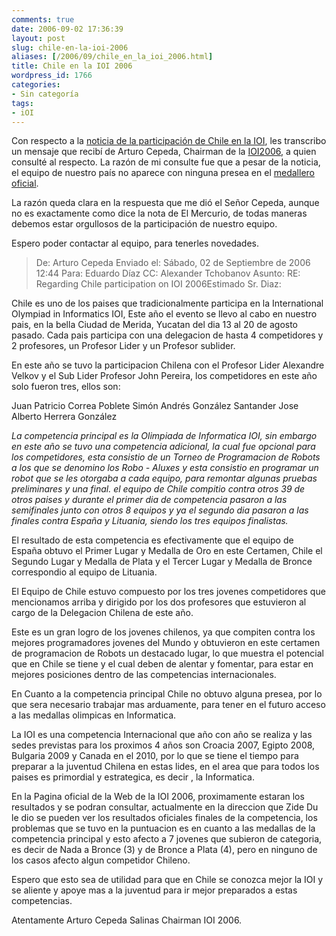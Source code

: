 ```yaml
---
comments: true
date: 2006-09-02 17:36:39
layout: post
slug: chile-en-la-ioi-2006
aliases: [/2006/09/chile_en_la_ioi_2006.html]
title: Chile en la IOI 2006
wordpress_id: 1766
categories:
- Sin categoría
tags:
- iOI
---
```


Con respecto a la [noticia de la participación de Chile en la IOI](http://replay.web.archive.org/20071016222822/http://hardings.cl/prensa/emol-ioi_chile-20060824.pdf), les transcribo un mensaje que recibí de Arturo Cepeda, Chairman de la [IOI2006](http://replay.web.archive.org/20071016222822/http://www.ioi2006.org/), a quien consulté al respecto.
La razón de mi consulte fue que a pesar de la noticia, el equipo de nuestro país no aparece con ninguna presea en el [medallero oficial](http://replay.web.archive.org/20071016222822/http://www.ioinformatics.org/aw2006.htm).

La razón queda clara en la respuesta que me dió el Señor Cepeda, aunque no es exactamente como dice la nota de El Mercurio, de todas maneras debemos estar orgullosos de la participación de nuestro equipo.

Espero poder contactar al equipo, para tenerles novedades.


> De: Arturo Cepeda
Enviado el: Sábado, 02 de Septiembre de 2006 12:44
Para: Eduardo Díaz
CC: Alexander Tchobanov
Asunto: RE: Regarding Chile participation on IOI 2006Estimado Sr. Diaz:

Chile es uno de los paises que tradicionalmente participa en la International Olympiad in Informatics IOI, Este año el evento se llevo al cabo en nuestro pais, en la bella Ciudad de Merida, Yucatan del dia 13 al 20 de agosto pasado. Cada pais participa con una delegacion de hasta 4 competidores y 2 profesores, un Profesor Lider y un Profesor sublider.

En este año se tuvo la participacion Chilena con el Profesor Lider Alexandre Velkov y el Sub Lider Profesor John Pereira, los competidores en este año solo fueron tres, ellos son:

Juan Patricio Correa Poblete
Simón Andrés González Santander
Jose Alberto Herrera González

_La competencia principal es la Olimpiada de Informatica IOI, sin embargo en este año se tuvo una competencia adicional, la cual fue opcional para los competidores, esta consistio de un Torneo de Programacion de Robots a los que se denomino los Robo - Aluxes y esta consistio en programar un robot que se les otorgaba a cada equipo, para remontar algunas pruebas preliminares y una final. el equipo de Chile compitio contra otros 39 de otros paises y durante el primer dia de competencia pasaron a las semifinales junto con otros 8 equipos y ya el segundo dia pasaron a las finales contra España y Lituania, siendo los tres equipos finalistas._

El resultado de esta competencia es efectivamente que el equipo de España obtuvo el Primer Lugar y Medalla de Oro en este Certamen, Chile el Segundo Lugar y Medalla de Plata y el Tercer Lugar y Medalla de Bronce correspondio al equipo de Lituania.

El Equipo de Chile estuvo compuesto por los tres jovenes competidores que mencionamos arriba y dirigido por los dos profesores que estuvieron al cargo de la Delegacion Chilena de este año.

Este es un gran logro de los jovenes chilenos, ya que compiten contra los mejores programadores jovenes del Mundo y obtuvieron en este certamen de programacion de Robots un destacado lugar, lo que muestra el potencial que en Chile se tiene y el cual deben de alentar y fomentar, para estar en mejores posiciones dentro de las competencias internacionales.

En Cuanto a la competencia principal Chile no obtuvo alguna presea, por lo que sera necesario trabajar mas arduamente, para tener en el futuro acceso a las medallas olimpicas en Informatica.

La IOI es una competencia Internacional que año con año se realiza y las sedes previstas para los proximos 4 años son Croacia 2007, Egipto 2008, Bulgaria 2009 y Canada en el 2010, por lo que se tiene el tiempo para preparar a la juventud Chilena en estas lides, en el area que para todos los paises es primordial y estrategica, es decir , la Informatica.

En la Pagina oficial de la Web de la IOI 2006, proximamente estaran los resultados y se podran consultar, actualmente en la direccion que Zide Du le dio se pueden ver los resultados oficiales finales de la competencia, los problemas que se tuvo en la puntuacion es en cuanto a las medallas de la competencia principal y esto afecto a 7 jovenes que subieron de categoria, es decir de Nada a Bronce (3) y de Bronce a Plata (4), pero en ninguno de los casos afecto algun competidor Chileno.

Espero que esto sea de utilidad para que en Chile se conozca mejor la IOI y se aliente y apoye mas a la juventud para ir mejor preparados a estas competencias.

Atentamente
Arturo Cepeda Salinas
Chairman IOI 2006.



